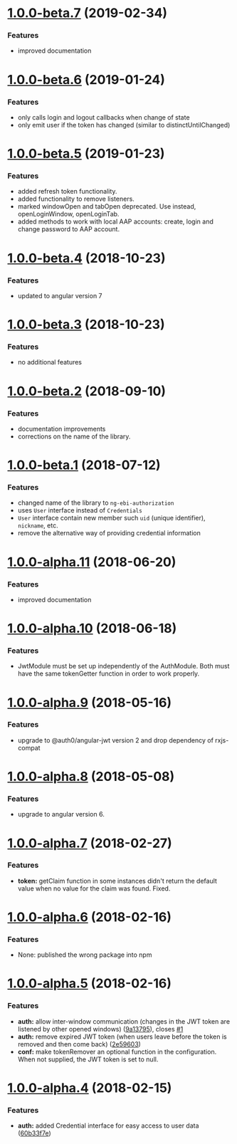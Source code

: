 <a name="1.0.0-beta.7"></a>
# [1.0.0-beta.7](https://gitlab.ebi.ac.uk/tools-glue/ng-ebi-authorization/compare/1.0.0-beta.6...1.0.0-beta.7) (2019-02-34)

### Features
* improved documentation

<a name="1.0.0-beta.6"></a>
# [1.0.0-beta.6](https://gitlab.ebi.ac.uk/tools-glue/ng-ebi-authorization/compare/1.0.0-beta.5...1.0.0-beta.6) (2019-01-24)

### Features
* only calls login and logout callbacks when change of state
* only emit user if the token has changed (similar to distinctUntilChanged)

<a name="1.0.0-beta.5"></a>

# [1.0.0-beta.5](https://gitlab.ebi.ac.uk/tools-glue/ng-ebi-authorization/compare/1.0.0-beta.4...1.0.0-beta.5) (2019-01-23)

### Features
* added refresh token functionality.
* added functionality to remove listeners.
* marked windowOpen and tabOpen deprecated. Use instead, openLoginWindow,
  openLoginTab.
* added methods to work with local AAP accounts: create, login and change password to AAP account.

<a name="1.0.0-beta.4"></a>
# [1.0.0-beta.4](https://gitlab.ebi.ac.uk/tools-glue/ng-ebi-authorization/compare/1.0.0-beta.3...1.0.0-beta.4) (2018-10-23)

### Features
* updated to angular version 7

<a name="1.0.0-beta.3"></a>
# [1.0.0-beta.3](https://gitlab.ebi.ac.uk/tools-glue/ng-ebi-authorization/compare/1.0.0-beta.2...1.0.0-beta.3) (2018-10-23)

### Features
* no additional features

<a name="1.0.0-beta.2"></a>
# [1.0.0-beta.2](https://gitlab.ebi.ac.uk/tools-glue/ng-ebi-authorization/compare/1.0.0-beta.1...1.0.0-beta.2) (2018-09-10)

### Features
* documentation improvements
* corrections on the name of the library.

<a name="1.0.0-beta.1"></a>
# [1.0.0-beta.1](https://gitlab.ebi.ac.uk/tools-glue/ng-ebi-authorization/compare/1.0.0-alpha.11...1.0.0-beta.1) (2018-07-12)

### Features
* changed name of the library to `ng-ebi-authorization`
* uses `User` interface instead of `Credentials`
* `User` interface contain new member such  `uid` (unique identifier),
  `nickname`, etc.
* remove the alternative way of providing credential information

<a name="1.0.0-alpha.11"></a>
# [1.0.0-alpha.11](https://gitlab.ebi.ac.uk/tools-glue/ng-ebi-authorization/compare/1.0.0-alpha.10...1.0.0-alpha.11) (2018-06-20)

### Features
* improved documentation

<a name="1.0.0-alpha.10"></a>
# [1.0.0-alpha.10](https://gitlab.ebi.ac.uk/tools-glue/ng-ebi-authorization/compare/1.0.0-alpha.9...1.0.0-alpha.10) (2018-06-18)

### Features
* JwtModule must be set up independently of the AuthModule. Both must have the
  same tokenGetter function in order to work properly.

<a name="1.0.0-alpha.9"></a>
# [1.0.0-alpha.9](https://gitlab.ebi.ac.uk/tools-glue/ng-ebi-authorization/compare/1.0.0-alpha.8...1.0.0-alpha.9) (2018-05-16)

### Features
* upgrade to @auth0/angular-jwt version 2 and drop dependency of rxjs-compat

<a name="1.0.0-alpha.8"></a>
# [1.0.0-alpha.8](https://gitlab.ebi.ac.uk/tools-glue/ng-ebi-authorization/compare/1.0.0-alpha.7...1.0.0-alpha.8) (2018-05-08)

### Features
* upgrade to angular version 6.

<a name="1.0.0-alpha.7"></a>
# [1.0.0-alpha.7](https://gitlab.ebi.ac.uk/tools-glue/ng-ebi-authorization/compare/1.0.0-alpha.6...1.0.0-alpha.7) (2018-02-27)

### Features
* **token:** getClaim function in some instances didn't return the default value
    when no value for the claim was found. Fixed.

<a name="1.0.0-alpha.6"></a>
# [1.0.0-alpha.6](https://gitlab.ebi.ac.uk/tools-glue/ng-ebi-authorization/compare/1.0.0-alpha.5...1.0.0-alpha.6) (2018-02-16)

### Features
* None: published the wrong package into npm

<a name="1.0.0-alpha.5"></a>
# [1.0.0-alpha.5](https://gitlab.ebi.ac.uk/tools-glue/ng-ebi-authorization/compare/1.0.0-alpha.4...1.0.0-alpha.5) (2018-02-16)

### Features

* **auth:** allow inter-window communication (changes in the JWT token are listened by other opened windows) ([9a13795](https://gitlab.ebi.ac.uk/tools-glue/ng-ebi-authorization/commit/9a13795)), closes [#1](https://gitlab.ebi.ac.uk/tools-glue/ng-ebi-authorization/issues/1)
* **auth:** remove expired JWT token (when users leave before the token is removed and then come back) ([2e59603](https://gitlab.ebi.ac.uk/tools-glue/ng-ebi-authorization/commit/2e59603))
* **conf:** make tokenRemover an optional function in the configuration. When
    not supplied, the JWT token is set to null.


<a name="1.0.0-alpha.4"></a>
# [1.0.0-alpha.4](https://gitlab.ebi.ac.uk/tools-glue/ng-ebi-authorization/compare/1.0.0-alpha.3...1.0.0-alpha.4) (2018-02-15)

### Features

* **auth:** added Credential interface for easy access to user data ([60b33f7e](https://gitlab.ebi.ac.uk/tools-glue/ng-ebi-authorization/commit/60b33f7e))
